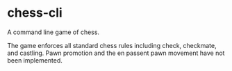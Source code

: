 chess-cli
=========

A command line game of chess. 
  
The game enforces all standard chess rules including check,  checkmate, and castling. Pawn promotion and the en passent pawn movement have not been implemented.  
